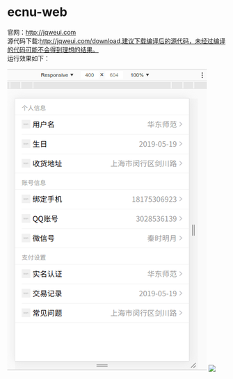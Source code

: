 # ecnu-web<br/>
官网：http://jqweui.com<br/>
源代码下载:http://jqweui.com/download,建议下载编译后的源代码，未经过编译的代码可能不会得到理想的结果。<br/>
运行效果如下：<br/>

![Image text](https://github.com/lilixiaoyi/ecnu-web/blob/master/demo.gif)
<a href="https://996.icu"><img src="https://img.shields.io/badge/link-996.icu-red.svg"></a>
